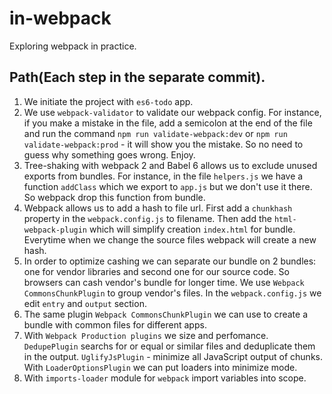 # in-webpack
Exploring webpack in practice.

## Path(Each step in the separate commit).
1. We initiate the project with `es6-todo` app.
2. We use `webpack-validator` to validate our webpack config. For instance,
if you make a mistake in the file, add a semicolon at the end of the file and
run the command `npm run validate-webpack:dev` or `npm run validate-webpack:prod` - it will show you the mistake. So no need to guess why something goes wrong. Enjoy.
3. Tree-shaking with webpack 2 and Babel 6 allows us to exclude unused exports from bundles.
For instance, in the file `helpers.js` we have a function `addClass` which we export to `app.js`
but we don't use it there. So webpack drop this function from bundle.
4. Webpack allows us to add a hash to file url. First add a `chunkhash` property
in the `webpack.config.js` to filename. Then add the `html-webpack-plugin` which will
simplify creation `index.html` for bundle. Everytime when we change the source files
webpack will create a new hash.
5. In order to optimize cashing we can separate our bundle on 2 bundles:
one for vendor libraries and second one for our source code. So browsers can cash
vendor's bundle for longer time. We use `Webpack CommonsChunkPlugin` to group vendor's files.
In the `webpack.config.js` we edit `entry` and `output` section.
6. The same plugin `Webpack CommonsChunkPlugin` we can use to create a bundle with
common files for different apps.
7. With `Webpack Production plugins` we size and perfomance. `DedupePlugin` searchs for
or equal or similar files and deduplicate them in the output. `UglifyJsPlugin` -
minimize all JavaScript output of chunks. With `LoaderOptionsPlugin` we can put loaders
into minimize mode.
8. With `imports-loader` module for `webpack` import variables into scope.
